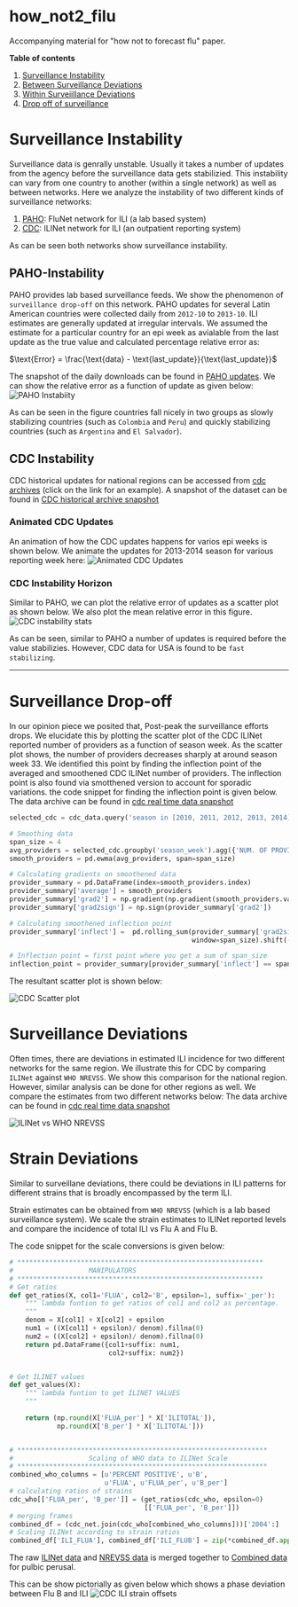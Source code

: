 # how_not2_filu
Accompanying material for "how not to forecast flu" paper.


**Table of contents**

1. [Surveillance Instability](#Surveillance-Instability)
1. [Between Surveillance Deviations](#Surveillance-deviations)
2. [Within Surveiillance Deviations](#Strain-deviations)
4. [Drop off of surveillance](#Surveillance-Drop-off)

# Surveillance Instability

Surveillance data is genrally unstable. Usually it takes a number of updates
from the agency before the surveillance data gets stabilizied.  This
instability can vary from one country to another (within a single network) as
well as between networks. Here we analyze the instability of two different kinds
of surveillance networks:

1. [PAHO](#PAHO-Instability): FluNet network for ILI (a lab based system)
2. [CDC](#CDC-Instability): ILINet network for ILI (an outpatient reporting system)

As can be seen both networks show surveillance instability.

## PAHO-Instability


PAHO provides lab based surveillance feeds. We show the phenomenon of
`surveillance drop-off` on this network. PAHO updates for several Latin
American countries were collected daily from `2012-10` to `2013-10`.  ILI
estimates are generally updated at irregular intervals. We assumed the estimate
for a particular country for an epi week as avialable from the last update as
the true value and calculated percentage relative error as:

$\text{Error} = \frac{\text{data} - \text{last_update}}{\text{last_update}}$

The snapshot of the daily downloads can be found in [PAHO
updates](./data/PAHO_2013-10-10.xlsx). We can show the relative error as 
a function of update as given below:
![PAHO Instabiity](./figures/ili_updates.png)

As can be seen in the figure countries fall nicely in two groups as slowly
stabilizing countries  (such as `Colombia` and `Peru`) and quickly stabilizing
countries (such as `Argentina` and `El Salvador`).

## CDC Instability

CDC historical updates for national regions can be accessed from 
[cdc archives](http://www.cdc.gov/flu/weekly/weeklyarchives2013-2014/data/senAllregt09.htm)
(click on the link for an example). A snapshot of the dataset can be 
found in [CDC historical archive snapshot](./data/cdc-historical-2010-2015.csv)

### Animated CDC Updates

An animation of how the CDC updates happens for varios epi weeks is shown
below. We animate the updates for 2013-2014 season for various reporting week
here:
![Animated CDC Updates](./figures/animated_cdc.gif)

### CDC Instability Horizon
Similar to PAHO, we can plot the relative error of updates as a scatter plot as 
shown below. We also plot the mean relative error in this figure.
![CDC instability stats](./figures/cdc_instability.png)

As can be seen, similar to PAHO a number of updates is required before the 
value stabilizies. However, CDC data for USA is found to be `fast stabilizing`. 


- - -


# Surveillance Drop-off

In our opinion piece we posited that, Post-peak the surveillance efforts drops. 
We elucidate this by plotting the
scatter plot of the CDC ILINet reported number of providers as a function of
season week. As the scatter plot shows, the number of providers decreases
sharply at around season week $33$. We identified this point by finding the
inflection point of the averaged and smoothened CDC ILINet number of providers.
The inflection point is also found via smotthened version to account for
sporadic variations. the code snippet for finding the inflection point is given
below. The data archive can be found in [cdc real time
data snapshot](./data/cdc-combined-national-2015-05-25.csv)


```python
selected_cdc = cdc_data.query('season in [2010, 2011, 2012, 2013, 2014]')

# Smoothing data
span_size = 4
avg_providers = selected_cdc.groupby('season_week').agg({'NUM. OF PROVIDERS': 'mean'})
smooth_providers = pd.ewma(avg_providers, span=span_size)

# Calculating gradients on smoothened data
provider_summary = pd.DataFrame(index=smooth_providers.index)
provider_summary['average'] = smooth_providers
provider_summary['grad2'] = np.gradient(np.gradient(smooth_providers.values.flatten()))
provider_summary['grad2sign'] = np.sign(provider_summary['grad2'])

# Calculating smoothened inflection point
provider_summary['inflect'] =  pd.rolling_sum(provider_summary['grad2sign'], 
                                              window=span_size).shift(-span_size + 1)

# Inflection point = first point where you get a sum of span_size
inflection_point = provider_summary[provider_summary['inflect'] == span_size].index[0]
```

The resultant scatter plot is shown below:

![CDC Scatter plot](./figures/ili_surveillance_drop.png)


# Surveillance Deviations 

Often times, there are deviations in estimated ILI incidence for two different
networks for the same region. We illustrate this for CDC by comparing `ILINet` 
against `WHO NREVSS`. We show this comparison for the national region. However, 
similar analysis can be done for other regions as well. We compare the
estimates from two different networks below:
The data archive can be found in [cdc
real time data snapshot](./data/cdc-combined-national-2015-05-25.csv)

![ILINet vs WHO NREVSS](./figures/ilinet_vs_nrevss.png)



# Strain Deviations

Similar to surveillane deviations, there could be deviations in ILI patterns
for different strains that is broadly encompassed by the term ILI. 

Strain estimates can be obtained from `WHO NREVSS` (which is a lab based
surveillance system). We scale the strain estimates to ILINet reported levels
and compare the incidence of total ILI vs Flu A and Flu B. 

The code snippet for the scale conversions is given below:

```python
# **************************************************************
#                   MANIPULATORS
# **************************************************************
# Get ratios
def get_ratios(X, col1='FLUA', col2='B', epsilon=1, suffix='_per'):
    """ lambda funtion to get ratios of col1 and col2 as percentage.
    """
    denom = X[col1] + X[col2] + epsilon
    num1 = ((X[col1] + epsilon)/ denom).fillna(0)
    num2 = ((X[col2] + epsilon)/ denom).fillna(0)
    return pd.DataFrame({col1+suffix: num1,
                         col2+suffix: num2})


# Get ILINET values
def get_values(X):
    """ lambda funtion to get ILINET VALUES
    """
    
    return (np.round(X['FLUA_per'] * X['ILITOTAL']),
            np.round(X['B_per'] * X['ILITOTAL']))


# ***************************************************************
#                   Scaling of WHO data to ILINet Scale
# ***************************************************************
combined_who_columns = [u'PERCENT POSITIVE', u'B',
                        u'FLUA', u'FLUA_per', u'B_per']
# calculating ratios of strains
cdc_who[['FLUA_per', 'B_per']] = (get_ratios(cdc_who, epsilon=0)
                                  [['FLUA_per', 'B_per']])
# merging frames
combined_df = (cdc_net.join(cdc_who[combined_who_columns]))['2004':]
# Scaling ILINet according to strain ratios
combined_df['ILI_FLUA'], combined_df['ILI_FLUB'] = zip(*combined_df.apply(get_values, axis=1)) 
```
The raw [ILINet data](./data/cdc-ILINet-national-2015-05-25.csv) and 
[NREVSS data](./data/cdc-WHO_NREVSS-national-2015-05-25.csv) is merged 
together to [Combined data](./data/cdc-combined-national-2015-05-25.csv) 
for pulbic perusal.

This can be show pictorially as given below which shows a phase deviation
between Flu B and ILI
![CDC ILI strain offsets](./figures/ilinet_subtyped.png)
